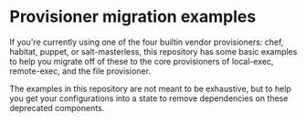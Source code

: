 # Provisioner migration examples

If you're currently using one of the four builtin vendor provisioners:
chef, habitat, puppet, or salt-masterless, this repository has some
basic examples to help you migrate off of these to the core provisioners
of local-exec, remote-exec, and the file provisioner.

The examples in this repository are not meant to be exhaustive, but 
to help you get your configurations into a state to remove dependencies
on these deprecated components.
